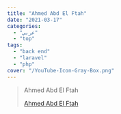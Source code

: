 ```yaml
---
title: "Ahmed Abd El Ftah"
date: "2021-03-17"
categories:
  - "عربي"
  - "top"
tags:
  - "back end"
  - "laravel"
  - "php"
cover: "/YouTube-Icon-Gray-Box.png"
---
```


> Ahmed Abd El Ftah
>
> [Ahmed Abd El Ftah ](https://www.youtube.com/channel/UCrlyl0lWSxJu-RS7g7V3H8Q/playlists)
